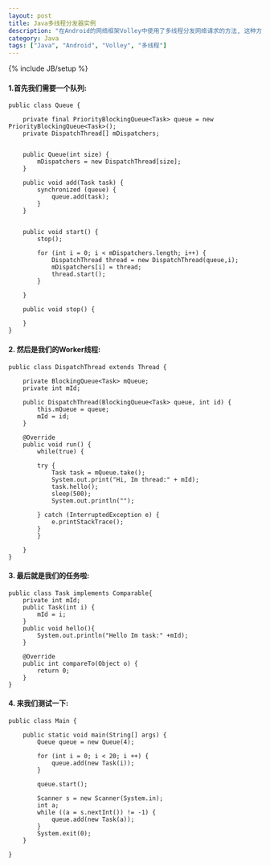 ```yaml
---
layout: post
title: Java多线程分发器实例
description: "在Android的网络框架Volley中使用了多线程分发网络请求的方法, 这种方法可以看作是一个生产者消费者问题, 让我们也跟着来实现一个这样的小分发器"
category: Java
tags: ["Java", "Android", "Volley", "多线程"]
---
```


{% include JB/setup %}

#### 1.首先我们需要一个队列:

	public class Queue {

	    private final PriorityBlockingQueue<Task> queue = new PriorityBlockingQueue<Task>();
	    private DispatchThread[] mDispatchers;


	    public Queue(int size) {
	        mDispatchers = new DispatchThread[size];
	    }

	    public void add(Task task) {
	        synchronized (queue) {
	            queue.add(task);
	        }
	    }


	    public void start() {
	        stop();

	        for (int i = 0; i < mDispatchers.length; i++) {
	            DispatchThread thread = new DispatchThread(queue,i);
	            mDispatchers[i] = thread;
	            thread.start();
	        }

	    }

	    public void stop() {

	    }
	}

#### 2. 然后是我们的Worker线程:

	public class DispatchThread extends Thread {

	    private BlockingQueue<Task> mQueue;
	    private int mId;

	    public DispatchThread(BlockingQueue<Task> queue, int id) {
	        this.mQueue = queue;
	        mId = id;
	    }

	    @Override
	    public void run() {
	        while(true) {

	        try {
	            Task task = mQueue.take();
	            System.out.print("Hi, Im thread:" + mId);
	            task.hello();
	            sleep(500);
	            System.out.println("");

	        } catch (InterruptedException e) {
	            e.printStackTrace();
	        }
	        }

	    }
	}


#### 3. 最后就是我们的任务啦:

	public class Task implements Comparable{
	    private int mId;
	    public Task(int i) {
	        mId = i;
	    }
	    public void hello(){
	        System.out.println("Hello Im task:" +mId);
	    }

	    @Override
	    public int compareTo(Object o) {
	        return 0;
	    }
	}

#### 4. 来我们测试一下:

	public class Main {

	    public static void main(String[] args) {
	        Queue queue = new Queue(4);

	        for (int i = 0; i < 20; i ++) {
	            queue.add(new Task(i));
	        }

	        queue.start();

	        Scanner s = new Scanner(System.in);
	        int a;
	        while ((a = s.nextInt()) != -1) {
	            queue.add(new Task(a));
	        }
	        System.exit(0);
	    }

	}
